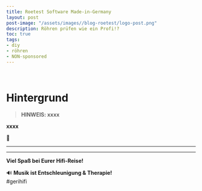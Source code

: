 ```yaml
---
title: Roetest Software Made-in-Germany
layout: post
post-image: "/assets/images//blog-roetest/logo-post.png"
description: Röhren prüfen wie ein Profi!? 
toc: true
tags:
- diy
- röhren
- NON-sponsored
---
```


<br>

# Hintergrund

>**HINWEIS: xxxx**

**xxxx**


👏  

---


---

**Viel Spaß bei Eurer Hifi-Reise!**

:loud_sound: **Musik ist Entschleunigung & Therapie!** \
#gerihifi
 
